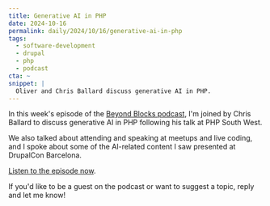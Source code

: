 ```yaml
---
title: Generative AI in PHP
date: 2024-10-16
permalink: daily/2024/10/16/generative-ai-in-php
tags:
  - software-development
  - drupal
  - php
  - podcast
cta: ~
snippet: |
  Oliver and Chris Ballard discuss generative AI in PHP.
---
```


In this week's episode of the [Beyond Blocks podcast][0], I'm joined by Chris Ballard to discuss generative AI in PHP following his talk at PHP South West.

We also talked about attending and speaking at meetups and live coding, and I spoke about some of the AI-related content I saw presented at DrupalCon Barcelona.

[Listen to the episode now][1].

If you'd like to be a guest on the podcast or want to suggest a topic, reply and let me know!

[0]: {{site.url}}/podcast
[1]: {{site.url}}/podcast/24-chris-ballard-generative-ai
